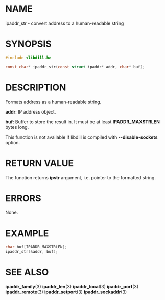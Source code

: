 # NAME

ipaddr_str - convert address to a human-readable string

# SYNOPSIS

```c
#include <libdill.h>

const char* ipaddr_str(const struct ipaddr* addr, char* buf);
```

# DESCRIPTION

Formats address as a human-readable string.

**addr**: IP address object.

**buf**: Buffer to store the result in. It must be at least **IPADDR_MAXSTRLEN** bytes long.

This function is not available if libdill is compiled with **--disable-sockets** option.

# RETURN VALUE

The function returns **ipstr** argument, i.e.  pointer to the formatted string.

# ERRORS

None.

# EXAMPLE

```c
char buf[IPADDR_MAXSTRLEN];
ipaddr_str(&addr, buf);
```
# SEE ALSO

**ipaddr_family**(3) **ipaddr_len**(3) **ipaddr_local**(3) **ipaddr_port**(3) **ipaddr_remote**(3) **ipaddr_setport**(3) **ipaddr_sockaddr**(3) 
